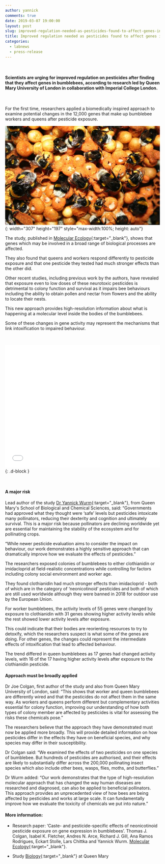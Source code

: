 ```yaml
---
author: yannick
comments: true
date: 2019-03-07 19:00:00
layout: post
slug: improved-regulation-needed-as-pesticides-found-to-affect-genes-in-bees
title: Improved regulation needed as pesticides found to affect genes in bees
categories:
  - labnews
  - press-release
---
```


<br />

#### Scientists are urging for improved regulation on pesticides after finding that they affect genes in bumblebees, according to research led by Queen Mary University of London in collaboration with Imperial College London.

<br />

For the first time, researchers applied a biomedically inspired approach to examine potential changes in the 12,000 genes that make up bumblebee workers and queens after pesticide exposure.

![Bumblebee colony. Credit: TJ Colgan](/img/news/bumblebee-colony-640.jpg#center){: width="307" height="197" style="max-width:100%; height: auto"}

The study, published in [Molecular Ecology](//onlinelibrary.wiley.com/doi/10.1111/mec.15047){:target="_blank"}, shows that genes which may be involved in a broad range of biological processes are affected.

They also found that queens and workers respond differently to pesticide exposure and that one pesticide they tested had much stronger effects than the other did.

Other recent studies, including previous work by the authors, have revealed that exposure even to low doses of these neurotoxic pesticides is detrimental to colony function and survival as it impairs bee behaviours including the ability to obtain pollen and nectar from flowers and the ability to locate their nests.

This new approach provides high-resolution information about what is happening at a molecular level inside the bodies of the bumblebees.

Some of these changes in gene activity may represent the mechanisms that link intoxification to impaired behaviour.

&nbsp;

<iframe src="//www.youtube.com/embed/GRiE8z-3ZtI" allowfullscreen width="560" height="400" frameborder="0" style="max-width:100%; margin: 0 auto;"></iframe>{: .d-block }

&nbsp;

#### A major risk

Lead author of the study [Dr Yannick Wurm](//www.qmul.ac.uk/sbcs/staff/yannickwurm.html){:target="_blank"}, from Queen Mary's School of Biological and Chemical Sciences, said: “Governments had approved what they thought were ‘safe’ levels but pesticides intoxicate many pollinators, reducing their dexterity and cognition and ultimately survival. This is a major risk because pollinators are declining worldwide yet are essential for maintaining the stability of the ecosystem and for pollinating crops.

“While newer pesticide evaluation aims to consider the impact on behaviour, our work demonstrates a highly sensitive approach that can dramatically improve how we evaluate the effects of pesticides.”

The researchers exposed colonies of bumblebees to either clothianidin or imidacloprid at field-realistic concentrations while controlling for factors including colony social environment and worker age.

They found clothianidin had much stronger effects than imidacloprid - both of which are in the category of ‘neonicotinoid’ pesticides and both of which are still used worldwide although they were banned in 2018 for outdoor use by the European Union.

For worker bumblebees, the activity levels of 55 genes were changed by exposure to clothianidin with 31 genes showing higher activity levels while the rest showed lower activity levels after exposure.

This could indicate that their bodies are reorienting resources to try to detoxify, which the researchers suspect is what some of the genes are doing. For other genes, the changes could represent the intermediate effects of intoxification that lead to affected behaviour.

The trend differed in queen bumblebees as 17 genes had changed activity levels, with 16 of the 17 having higher activity levels after exposure to the clothianidin pesticide.

#### Approach must be broadly applied

Dr Joe Colgan, first author of the study and also from Queen Mary University of London, said: “This shows that worker and queen bumblebees are differently wired and that the pesticides do not affect them in the same way. As workers and queens perform different but complementary activities essential for colony function, improving our understanding of how both types of colony member are affected by pesticides is vital for assessing the risks these chemicals pose.”

The researchers believe that the approach they have demonstrated must now be applied more broadly. This will provide detailed information on how pesticides differ in the effects they have on beneficial species, and why species may differ in their susceptibility.

Dr Colgan said: “We examined the effects of two pesticides on one species of bumblebee. But hundreds of pesticides are authorised, and their effects are likely to substantially differ across the 200,000 pollinating insect species which also include other bees, wasps, flies, moths, and butterflies.”

Dr Wurm added: “Our work demonstrates that the type of high-resolution molecular approach that has changed the way human diseases are researched and diagnosed, can also be applied to beneficial pollinators. This approach provides an unprecedented view of how bees are being affected by pesticides and works at large scale. It can fundamentally improve how we evaluate the toxicity of chemicals we put into nature.”

#### More information:

- Research paper: ‘Caste- and pesticide-specific effects of neonicotinoid pesticide exposure on gene expression in bumblebees’. Thomas J. Colgan, Isabel K. Fletcher, Andres N. Arce, Richard J. Gill, Ana Ramos Rodrigues, Eckart Stolle, Lars Chittka and Yannick Wurm. [Molecular Ecology](//onlinelibrary.wiley.com/doi/10.1111/mec.15047){:target="_blank"}.

- Study [Biology](//www.qmul.ac.uk/undergraduate/coursefinder/courses/2019/biology/){:target="_blank"} at Queen Mary
